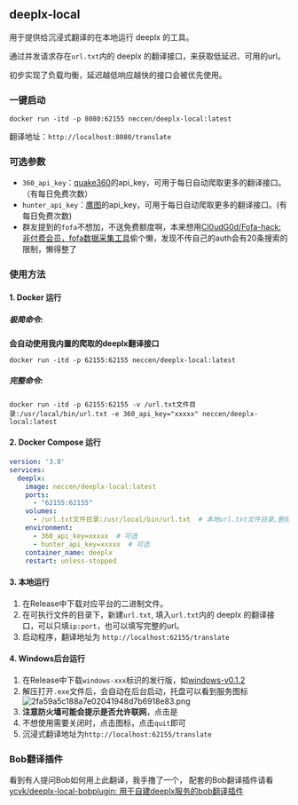 ## deeplx-local

用于提供给沉浸式翻译的在本地运行 deeplx 的工具。

通过并发请求存在`url.txt`内的 deeplx 的翻译接口，来获取低延迟、可用的url。


初步实现了负载均衡，延迟越低响应越快的接口会被优先使用。

### 一键启动
`docker run -itd -p 8080:62155 neccen/deeplx-local:latest`


翻译地址：`http://localhost:8080/translate`

### 可选参数
- `360_api_key`：[quake360](https://quake.360.net/quake/#/personal?tab=message)的api_key，可用于每日自动爬取更多的翻译接口。（有每日免费次数）
- `hunter_api_key`：[鹰图](https://hunter.qianxin.com/home/myInfo)的api_key，可用于每日自动爬取更多的翻译接口。(有每日免费次数)
- 群友提到的`fofa`不想加，不送免费额度啊，本来想用[Cl0udG0d/Fofa-hack: 非付费会员，fofa数据采集工具](https://github.com/Cl0udG0d/Fofa-hack)偷个懒，发现不传自己的auth会有20条搜索的限制，懒得整了

### 使用方法

#### 1. Docker 运行
##### 极简命令:
**会自动使用我内置的爬取的deeplx翻译接口**



`docker run -itd -p 62155:62155 neccen/deeplx-local:latest`

##### 完整命令:

`docker run -itd -p 62155:62155 -v /url.txt文件目录:/usr/local/bin/url.txt -e 360_api_key="xxxxx" neccen/deeplx-local:latest`


#### 2. Docker Compose 运行
```yaml
version: '3.8'
services:
  deeplx:
    image: neccen/deeplx-local:latest
    ports:
      - "62155:62155"
    volumes:
      - /url.txt文件目录:/usr/local/bin/url.txt  # 本地url.txt文件目录,删除此行则使用内置的已经爬取的deeplx翻译接口
    environment:
      - 360_api_key=xxxxx  # 可选
      - hunter_api_key=xxxxx  # 可选
    container_name: deeplx
    restart: unless-stopped
```

#### 3. 本地运行
1. 在Release中下载对应平台的二进制文件。
2. 在可执行文件的目录下，新建`url.txt`, 填入`url.txt`内的 deeplx 的翻译接口，可以只填`ip:port`，也可以填写完整的url。
3. 启动程序，翻译地址为 `http://localhost:62155/translate`

#### 4. Windows后台运行
1. 在Release中下载`windows-xxx`标识的发行版，如[windows-v0.1.2](https://github.com/ycvk/deeplx-local/releases/tag/windows-v0.1.2)
2. 解压打开`.exe`文件后，会自动在后台启动，托盘可以看到服务图标![2fa59a5c188a7e02041948d7b6918e83.png](https://i.mji.rip/2024/05/08/2fa59a5c188a7e02041948d7b6918e83.png)
3. **注意防火墙可能会提示是否允许联网**，点击是
4. 不想使用需要关闭时，点击图标，点击`quit`即可
5. 沉浸式翻译地址为`http://localhost:62155/translate`


### Bob翻译插件
看到有人提问Bob如何用上此翻译，我手撸了一个，
配套的Bob翻译插件请看 [ycvk/deeplx-local-bobplugin: 用于自建deeplx服务的bob翻译插件](https://github.com/ycvk/deeplx-local-bobplugin)